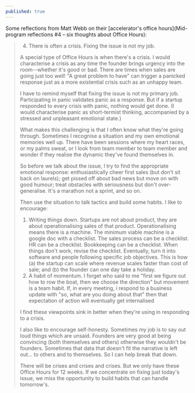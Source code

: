 ```yaml
---
published: true
---
```

Some reflections from Matt Webb on their [accelerator's office hours](Mid-program reflections #4 – six thoughts about Office Hours):

> 4. There is often a crisis. Fixing the issue is not my job.
> 
> A special type of Office Hours is when there's a crisis. I would characterise a crisis as any time the founder brings urgency into the room--whether it's good or bad. There are times when sales are going just too well! "A great problem to have" can trigger a panicked response just as a more existential crisis such as an unhappy team.
> 
> I have to remind myself that fixing the issue is not my primary job. Participating in panic validates panic as a response. But if a startup responded to every crisis with panic, nothing would get done. (I would characterise panic as short-termist thinking, accompanied by a stressed and unpleasant emotional state.)
> 
> What makes this challenging is that I often know what they're going through. Sometimes I recognise a situation and my own emotional memories well up. There have been sessions where my heart races, or my palms sweat, or I look from team member to team member and wonder if they realise the dynamic they've found themselves in.
> 
> So before we talk about the issue, I try to find the appropriate emotional response: enthusiastically cheer first sales (but don't sit back on laurels); get pissed off about bad news but move on with good humour; treat obstacles with seriousness but don't over-generalise. It's a marathon not a sprint, and so on.
> 
> Then use the situation to talk tactics and build some habits. I like to encourage:
> 
> 1. Writing things down. Startups are not about product, they are about operationalising sales of that product. Operationalising means there is a machine. The minimum viable machine is a google doc with a checklist. The sales process can be a checklist. HR can be a checklist. Bookkeeping can be a checklist. When things don't work, revise the checklist. Eventually, turn it into software and people following specific job objectives. This is how (a) the startup can scale where revenue scales faster than cost of sale; and (b) the founder can one day take a holiday.
> 2. A habit of momentum. I forget who said to me "first we figure out how to row the boat, then we choose the direction" but movement is a team habit. If, in every meeting, i respond to a business update with "so, what are you doing about that" then that expectation of action will eventually get internalised
> 
> I find these viewpoints sink in better when they're using in responding to a crisis.
>
> I also like to encourage self-honesty. Sometimes my job is to say out loud things which are unsaid. Founders are very good at being convincing (both themselves and others) otherwise they wouldn't be founders. Sometimes that data that doesn't fit the narrative is left out... to others and to themselves. So I can help break that down.
> 
> There will be crises and crises and crises. But we only have these Office Hours for 12 weeks. If we concentrate on fixing just today's issue, we miss the opportunity to build habits that can handle tomorrow's.